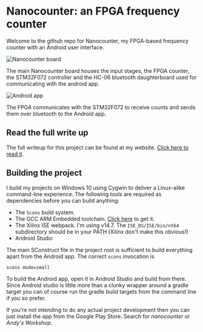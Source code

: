 # Nanocounter: an FPGA frequency counter

Welcome to the github repo for Nanocounter, my FPGA-based frequency counter with an Android user interface.

![Nanocounter board](http://andybrown.me.uk/wp-content/images/nanocounter/built.jpg)

The main Nanocounter board houses the input stages, the FPGA counter, the STM32F072 controller and the HC-06 bluetooth daughterboard used for communicating with the android app.

![Android app](http://andybrown.me.uk/wp-content/images/nanocounter/calibration.jpg)

The FPGA communicates with the STM32F072 to receive counts and sends them over bluetooth to the Android app.

## Read the full write up

The full writeup for this project can be found at my website. [Click here to read it](http://andybrown.me.uk/2016/02/21/nanocounter). 

## Building the project

I build my projects on Windows 10 using Cygwin to deliver a Linux-alike command-line experience. The following tools are required as dependencies before you can build anything:

* The `Scons` build system.
* The GCC ARM Embedded toolchain. [Click here](https://launchpad.net/gcc-arm-embedded) to get it.
* The Xilinx ISE webpack. I'm using v14.7. The `ISE_DS/ISE/bin/nt64` subdirectory should be in your PATH (Xilinx don't make this obvious!)
* Android Studio

The main SConstruct file in the project root is sufficient to build everything apart from the Android app. The correct `scons` invocation is

    scons mode=small

To build the Android app, open it in Android Studio and build from there. Since Android studio is little more than a clunky wrapper around a gradle target you can of course run the gradle build targets from the command line if you so prefer. 

If you're not intending to do any actual project development then you can just install the app from the Google Play Store. Search for _nanocounter_ or _Andy's Workshop_.

